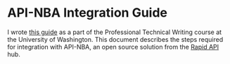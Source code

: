 # API-NBA Integration Guide
I wrote [this guide](https://github.com/AlexAlexAlex333666999/Documentation-Examples/blob/API-NBA-Integration-Guide/Moroz%20API-NBA%20Integration.pdf) as a part of the Professional Technical Writing course at the University of Washington. This document describes the steps required for integration with API-NBA, an open source solution from the [Rapid API](https://rapidapi.com/api-sports/api/api-nba) hub. 
